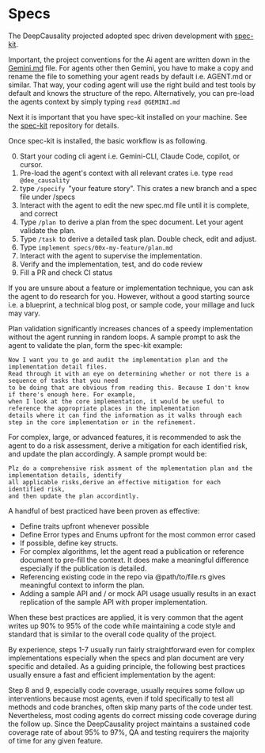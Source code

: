# Specs

The DeepCausality projected adopted spec driven development
with [spec-kit](https://github.com/github/spec-kit?tab=readme-ov-file#-detailed-process).

Important, the project conventions for the Ai agent are written down in the [Gemini.md](../GEMINI.md) file. For agents other then Gemini, you have to make a copy and rename the file to something your agent reads by default i.e. AGENT.md or similar. That way, your coding agent will use the right build and test tools by default and knows the structure of the repo. Alternatively, you can pre-load the agents context by simply typing `read @GEMINI.md`

Next it is important that you have spec-kit installed on your machine. See the [spec-kit](https://github.com/github/spec-kit?tab=readme-ov-file#-detailed-process) repository for details.

Once spec-kit is installed, the basic workflow is as following.

0) Start your coding cli agent i.e. Gemini-CLI, Claude Code, copilot, or cursor.
1) Pre-load the agent's context with all relevant crates i.e. type `read @dee_causality`
2) type `/specify `"your feature story". This crates a new branch and a spec file under /specs
3) Interact with the agent to edit the new spec.md file until it is complete, and correct
4) Type `/plan `to derive a plan from the spec document. Let your agent validate the plan.
5) Type `/task `to derive a detailed task plan. Double check, edit and adjust.
6) Type `implement specs/00x-my-feature/plan.md`
7) Interact with the agent to supervise the implementation.
8) Verify and the implementation, test, and do code review
9) Fill a PR and check CI status

If you are unsure about a feature or implementation technique, you can ask the agent to do research for you. However,
without a good starting source i.e. a blueprint, a technical blog post, or sample code, your millage and luck may vary.

Plan validation significantly increases chances of a speedy implementation without the agent running in random loops.
A sample prompt to ask the agent to validate the plan, form the spec-kit example:

    Now I want you to go and audit the implementation plan and the implementation detail files.
    Read through it with an eye on determining whether or not there is a sequence of tasks that you need
    to be doing that are obvious from reading this. Because I don't know if there's enough here. For example,
    when I look at the core implementation, it would be useful to reference the appropriate places in the implementation
    details where it can find the information as it walks through each step in the core implementation or in the refinement.

For complex, large, or advanced features, it is recommended to ask the agent to do a risk assessment, derive a
mitigation for each identified risk, and update the plan accordingly. A sample prompt would be:

    Plz do a comprehensive risk assment of the mplementation plan and the implementation details, identify 
    all applicable risks,derive an effective mitigation for each identified risk, 
    and then update the plan accordintly. 

A handful of best practiced have been proven as effective:

* Define traits upfront whenever possible
* Define Error types and Enums upfront for the most common error cased
* If possible, define key structs.
* For complex algorithms, let the agent read a publication or reference document to pre-fill the context. It does make a
  meaningful difference especially if the publication is detailed.
* Referencing existing code in the repo via @path/to/file.rs gives meaningful context to inform the plan.
* Adding a sample API and / or mock API usage usually results in an exact replication of the sample API with proper
  implementation.

When these best practices are applied, it is very common that the agent writes up 90% to 95% of the code while
maintaining a code style and standard that is similar to the overall code quality of the project.

By experience, steps 1-7 usually run fairly straightforward even for complex implementations especially when the specs
and plan document are very specific and detailed. As a guiding principle, the following best practices usually ensure a
fast and efficient implementation by the agent:

Step 8 and 9, especially code coverage, usually requires some follow up interventions because most agents, even if told
specifically to test all methods and code branches, often skip many parts of the code under test. Nevertheless, most
coding agents do correct missing code coverage during the follow up. Since the DeepCausality project maintains a
sustained code coverage rate of about 95% to 97%, QA and testing requirers the majority of time for any given feature.